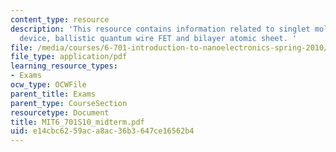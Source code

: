 ```yaml
---
content_type: resource
description: 'This resource contains information related to singlet molecule two-terminal
  device, ballistic quantum wire FET and bilayer atomic sheet. '
file: /media/courses/6-701-introduction-to-nanoelectronics-spring-2010/e14cbc6259aca8ac36b3647ce16562b4_MIT6_701S10_midterm.pdf
file_type: application/pdf
learning_resource_types:
- Exams
ocw_type: OCWFile
parent_title: Exams
parent_type: CourseSection
resourcetype: Document
title: MIT6_701S10_midterm.pdf
uid: e14cbc62-59ac-a8ac-36b3-647ce16562b4
---
```

